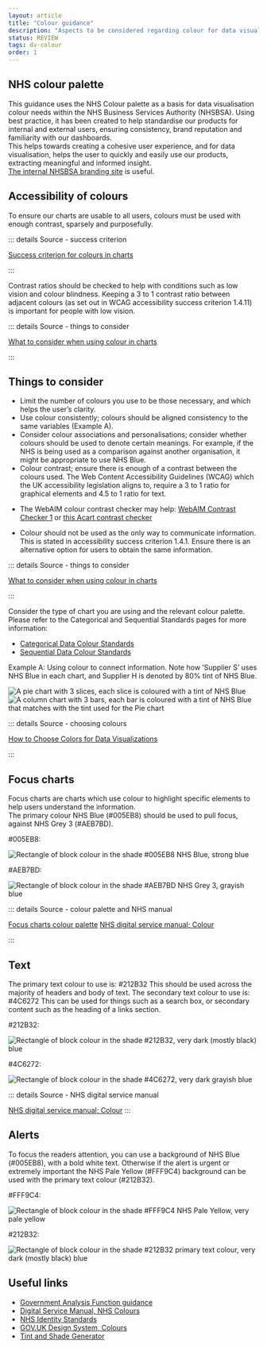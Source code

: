 ```yaml
---
layout: article
title: "Colour guidance"
description: "Aspects to be considered regarding colour for data visualisation at the NHSBSA"
status: REVIEW
tags: dv-colour
order: 1
---
```

## NHS colour palette  
  
This guidance uses the NHS Colour palette as a basis for data visualisation colour needs within the NHS Business Services Authority (NHSBSA). Using best practice, it has been created to help standardise our products for internal and external users, ensuring consistency, brand reputation and familiarity with our dashboards.  
This helps towards creating a cohesive user experience, and for data visualisation, helps the user to quickly and easily use our products, extracting meaningful and informed insight.  
[The internal NHSBSA branding site][colours 1] is useful.  

## Accessibility of colours  
  
To ensure our charts are usable to all users, colours must be used with enough contrast, sparsely and purposefully.

::: details Source - success criterion

[Success criterion for colours in charts][colours 2]

:::

Contrast ratios should be checked to help with conditions such as low vision and colour blindness. Keeping a 3 to 1 contrast ratio between adjacent colours (as set out in WCAG accessibility success criterion 1.4.11) is important for people with low vision.

::: details Source - things to consider

[What to consider when using colour in charts][colours 3]

:::  

## Things to consider  
  
- Limit the number of colours you use to be those necessary, and which helps the user’s clarity.
- Use colour consistently; colours should be aligned consistency to the same variables (Example A).
- Consider colour associations and personalisations; consider whether colours should be used to denote certain meanings. For example, if the NHS is being used as a comparison against another organisation, it might be appropriate to use NHS Blue.
- Colour contrast; ensure there is enough of a contrast between the colours used. The Web Content Accessibility Guidelines (WCAG) which the UK accessibility legislation aligns to, require a 3 to 1 ratio for graphical elements and 4.5 to 1 ratio for text.
* The WebAIM colour contrast checker may help: [WebAIM Contrast Checker 1][webaim 1] or [this Acart contrast checker][contrast 2]
- Colour should not be used as the only way to communicate information. This is stated in accessibility success criterion 1.4.1. Ensure there is an alternative option for users to obtain the same information.

::: details Source - things to consider

[What to consider when using colour in charts][colours 3]

:::

Consider the type of chart you are using and the relevant colour palette. Please refer to the Categorical and Sequential Standards pages for more information:

- [Categorical Data Colour Standards](../cat-data/)
- [Sequential Data Colour Standards](../seq-data/)  

Example A: Using colour to connect information. Note how ‘Supplier S’ uses NHS Blue in each chart, and Supplier H is denoted by 80% tint of NHS Blue.  
  
![A pie chart with 3 slices, each slice is coloured with a tint of NHS Blue](../images/pie_eg.png)  
![A column chart with 3 bars, each bar is coloured with a tint of NHS Blue that matches with the tint used for the Pie chart](../images/column_eg.png)

::: details Source - choosing colours

[How to Choose Colors for Data Visualizations][colours 5]

:::

## Focus charts  

Focus charts are charts which use colour to highlight specific elements to help users understand the information.  
The primary colour NHS Blue (#005EB8) should be used to pull focus, against NHS Grey 3 (#AEB7BD).  

#005EB8:  

![Rectangle of block colour in the shade #005EB8 NHS Blue, strong blue](../images/hex-nhs-blue.png)  

#AEB7BD:  

![Rectangle of block colour in the shade #AEB7BD NHS Grey 3, grayish blue](../images/hex-nhs-grey3.png)  

::: details Source - colour palette and NHS manual
 
[Focus charts colour palette][colours 6]
[NHS digital service manual; Colour][colours 7]

:::  

## Text  

The primary text colour to use is: #212B32
This should be used across the majority of headers and body of text.
The secondary text colour to use is: #4C6272
This can be used for things such as a search box, or secondary content such as the heading of a links section.  
  
#212B32:  
  
![Rectangle of block colour in the shade #212B32, very dark (mostly black) blue](../images/hex-212b32.png)  
  
#4C6272:  
  
![Rectangle of block colour in the shade #4C6272, very dark grayish blue](../images/hex-4c6272.png)  

::: details Source - NHS digital service manual

[NHS digital service manual; Colour][colours 8]
:::  

## Alerts  

To focus the readers attention, you can use a background of NHS Blue (#005EB8), with a bold white text. Otherwise if the alert is urgent or extremely important the NHS Pale Yellow (#FFF9C4) background can be used with the primary text colour (#212B32).  

#FFF9C4:  

![Rectangle of block colour in the shade #FFF9C4 NHS Pale Yellow, very pale yellow](../images/hex-fff9c4.png)  

#212B32:  

![Rectangle of block colour in the shade #212B32 primary text colour, very dark (mostly black) blue](../images/hex-212b32-text.png)  

## Useful links

- [Government Analysis Function guidance][link 1]
- [Digital Service Manual, NHS Colours][link 2]
- [NHS Identity Standards][link 3]
- [GOV.UK Design System, Colours][link 4]  
- [Tint and Shade Generator][link 5]

[colours 1]: https://nhsbsauk.sharepoint.com/sites/CommsMarketing/SitePages/Our-brand.aspx
[colours 2]: https://analysisfunction.civilservice.gov.uk/policy-store/data-visualisation-colours-in-charts/#relevant-success-criterion-for-colours-in-charts
[colours 3]: https://analysisfunction.civilservice.gov.uk/policy-store/data-visualisation-colours-in-charts/#section-3
[webaim 1]: https://webaim.org/resources/contrastchecker/
[contrast 2]: https://contrastchecker.com/
[colours 5]: https://chartio.com/learn/charts/how-to-choose-colors-data-visualization/#be-consistent-with-color-across-charts
[colours 6]: https://analysisfunction.civilservice.gov.uk/policy-store/data-visualisation-colours-in-charts/#section-7
[colours 7]: https://service-manual.nhs.uk/design-system/styles/colour  
[colours 8]: https://service-manual.nhs.uk/design-system/styles/colour
[link 1]: https://analysisfunction.civilservice.gov.uk/policy-store/data-visualisation-colours-in-charts
[link 2]: https://service-manual.nhs.uk/design-system/styles/colour 
[link 3]: https://www.england.nhs.uk/nhsidentity/identity-guidelines/colours/
[link 4]: https://design-system.service.gov.uk/styles/colour/
[link 5]: https://maketintsandshades.com